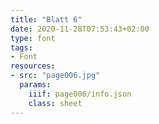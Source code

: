 ```yaml
---
title: "Blatt 6"
date: 2020-11-28T07:53:43+02:00
type: font
tags:
- Font
resources:
- src: "page006.jpg"
  params:
    iiif: page006/info.json
    class: sheet
---
```

